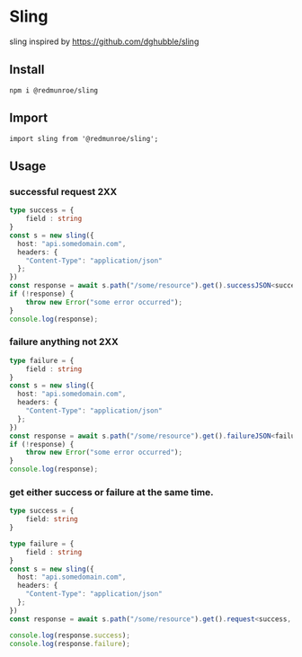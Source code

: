 # Sling

sling inspired by https://github.com/dghubble/sling

## Install

```
npm i @redmunroe/sling
```

## Import

```
import sling from '@redmunroe/sling';
```

## Usage

### successful request 2XX

```ts
type success = {
    field : string
}
const s = new sling({
  host: "api.somedomain.com",
  headers: {
    "Content-Type": "application/json"
  };
})
const response = await s.path("/some/resource").get().successJSON<success>();
if (!response) {
    throw new Error("some error occurred");
}
console.log(response);
```

### failure anything not 2XX

```ts
type failure = {
    field : string
}
const s = new sling({
  host: "api.somedomain.com",
  headers: {
    "Content-Type": "application/json"
  };
})
const response = await s.path("/some/resource").get().failureJSON<failure>();
if (!response) {
    throw new Error("some error occurred");
}
console.log(response);
```

### get either success or failure at the same time.

```ts
type success = {
    field: string
}

type failure = {
    field : string
}
const s = new sling({
  host: "api.somedomain.com",
  headers: {
    "Content-Type": "application/json"
  };
})
const response = await s.path("/some/resource").get().request<success, failure>();

console.log(response.success);
console.log(response.failure);
```
